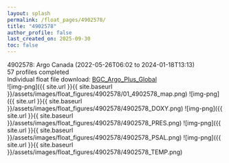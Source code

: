 ```yaml
---
layout: splash
permalink: /float_pages/4902578/
title: "4902578"
author_profile: false
last_created_on: 2025-09-30
toc: false
---
```

 
4902578: Argo Canada (2022-05-26T06:02 to 2024-01-18T13:13)\
57 profiles completed\
Individual float file download: [BGC_Argo_Plus_Global](https://ftp.soest.hawaii.edu/bgc_argo_plus/Individual_Floats/outliers_removed/4902578_Sprof_processed.nc)\
![img-png]({{ site.url }}{{ site.baseurl }}/assets/images/float_figures/4902578/01_4902578_map.png)
![img-png]({{ site.url }}{{ site.baseurl }}/assets/images/float_figures/4902578/4902578_DOXY.png)
![img-png]({{ site.url }}{{ site.baseurl }}/assets/images/float_figures/4902578/4902578_PRES.png)
![img-png]({{ site.url }}{{ site.baseurl }}/assets/images/float_figures/4902578/4902578_PSAL.png)
![img-png]({{ site.url }}{{ site.baseurl }}/assets/images/float_figures/4902578/4902578_TEMP.png)
